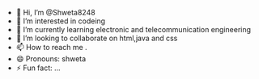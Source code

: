 - 👋 Hi, I’m @Shweta8248
- 👀 I’m interested in codeing
- 🌱 I’m currently learning electronic and telecommunication engineering
- 💞️ I’m looking to collaborate on html,java and css
- 📫 How to reach me .
- 😄 Pronouns: shweta
- ⚡ Fun fact: ...

<!---
Shweta8248/Shweta8248 is a ✨ special ✨ repository because its `README.md` (this file) appears on your GitHub profile.
You can click the Preview link to take a look at your changes.
--->
